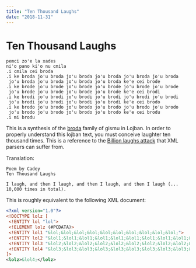 ```yaml
---
title: "Ten Thousand Laughs"
date: "2018-11-31"
---
```


# Ten Thousand Laughs

```
pemci zo'e la xades  
ni'o pano ki'o nu cmila  
.i cmila cei broda  
.i ke broda jo'u broda jo'u broda jo'u broda jo'u broda jo'u broda 
 jo'u broda jo'u broda jo'u broda jo'u broda ke'e cei brode  
.i ke brode jo'u brode jo'u brode jo'u brode jo'u brode jo'u brode
 jo'u brode jo'u brode jo'u brode jo'u brode ke'e cei brodi  
.i ke brodi jo'u brodi jo'u brodi jo'u brodi jo'u brodi jo'u brodi
 jo'u brodi jo'u brodi jo'u brodi jo'u brodi ke'e cei brodo  
.i ke brodo jo'u brodo jo'u brodo jo'u brodo jo'u brodo jo'u brodo
 jo'u brodo jo'u brodo jo'u brodo jo'u brodo ke'e cei brodu  
.i mi brodu
```

This is a synthesis of the [broda](http://lojban.org/publications/cll/cll_v1.1_xhtml-section-chunks/section-koha-broda-series.html) family of gismu in Lojban. In order to properly understand this lojban text, you must conceive laughter ten thousand times. This is a reference to the [Billion laughs attack](https://en.wikipedia.org/wiki/Billion_laughs_attack) that XML parsers can suffer from.

Translation:

```
Poem by Cadey
Ten Thousand Laughs

I laugh, and then I laugh, and then I laugh, and then I laugh (... 10,000 times in total).
```

This is roughly equivalent to the following XML document:

```xml
<?xml version="1.0"?>
<!DOCTYPE lolz [
 <!ENTITY lol "lol">
 <!ELEMENT lolz (#PCDATA)>
 <!ENTITY lol1 "&lol;&lol;&lol;&lol;&lol;&lol;&lol;&lol;&lol;&lol;">
 <!ENTITY lol2 "&lol1;&lol1;&lol1;&lol1;&lol1;&lol1;&lol1;&lol1;&lol1;&lol1;">
 <!ENTITY lol3 "&lol2;&lol2;&lol2;&lol2;&lol2;&lol2;&lol2;&lol2;&lol2;&lol2;">
 <!ENTITY lol4 "&lol3;&lol3;&lol3;&lol3;&lol3;&lol3;&lol3;&lol3;&lol3;&lol3;">
]>
<lolz>&lol4;</lolz>
```
